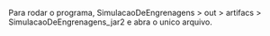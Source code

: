 Para rodar o programa, SimulacaoDeEngrenagens > out > artifacs > SimulacaoDeEngrenagens_jar2 e abra o unico arquivo.
